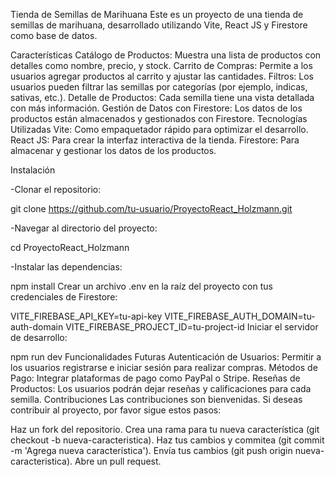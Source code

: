 Tienda de Semillas de Marihuana
Este es un proyecto de una tienda de semillas de marihuana, desarrollado utilizando Vite, React JS y Firestore como base de datos.

Características
Catálogo de Productos: Muestra una lista de productos con detalles como nombre, precio, y stock.
Carrito de Compras: Permite a los usuarios agregar productos al carrito y ajustar las cantidades.
Filtros: Los usuarios pueden filtrar las semillas por categorías (por ejemplo, indicas, sativas, etc.).
Detalle de Productos: Cada semilla tiene una vista detallada con más información.
Gestión de Datos con Firestore: Los datos de los productos están almacenados y gestionados con Firestore.
Tecnologías Utilizadas
Vite: Como empaquetador rápido para optimizar el desarrollo.
React JS: Para crear la interfaz interactiva de la tienda.
Firestore: Para almacenar y gestionar los datos de los productos.

Instalación

-Clonar el repositorio:

git clone https://github.com/tu-usuario/ProyectoReact_Holzmann.git

-Navegar al directorio del proyecto:

cd ProyectoReact_Holzmann

-Instalar las dependencias:

npm install
Crear un archivo .env en la raíz del proyecto con tus credenciales de Firestore:

VITE_FIREBASE_API_KEY=tu-api-key
VITE_FIREBASE_AUTH_DOMAIN=tu-auth-domain
VITE_FIREBASE_PROJECT_ID=tu-project-id
Iniciar el servidor de desarrollo:

npm run dev
Funcionalidades Futuras
Autenticación de Usuarios: Permitir a los usuarios registrarse e iniciar sesión para realizar compras.
Métodos de Pago: Integrar plataformas de pago como PayPal o Stripe.
Reseñas de Productos: Los usuarios podrán dejar reseñas y calificaciones para cada semilla.
Contribuciones
Las contribuciones son bienvenidas. Si deseas contribuir al proyecto, por favor sigue estos pasos:

Haz un fork del repositorio.
Crea una rama para tu nueva característica (git checkout -b nueva-caracteristica).
Haz tus cambios y commitea (git commit -m 'Agrega nueva característica').
Envía tus cambios (git push origin nueva-caracteristica).
Abre un pull request.
